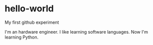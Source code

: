 # hello-world
My first github experiment

I'm an hardware engineer.
I like learning software languages. Now I'm learning Python.
